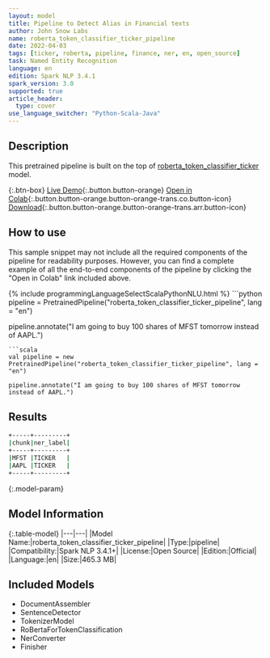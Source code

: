 ```yaml
---
layout: model
title: Pipeline to Detect Alias in Financial texts
author: John Snow Labs
name: roberta_token_classifier_ticker_pipeline
date: 2022-04-03
tags: [ticker, roberta, pipeline, finance, ner, en, open_source]
task: Named Entity Recognition
language: en
edition: Spark NLP 3.4.1
spark_version: 3.0
supported: true
article_header:
  type: cover
use_language_switcher: "Python-Scala-Java"
---
```


## Description

This pretrained pipeline is built on the top of [roberta_token_classifier_ticker](https://nlp.johnsnowlabs.com/2021/12/27/roberta_token_classifier_ticker_en.html) model.

{:.btn-box}
[Live Demo](https://demo.johnsnowlabs.com/public/NER_TICKER/){:.button.button-orange}
[Open in Colab](https://colab.research.google.com/github/JohnSnowLabs/spark-nlp-workshop/blob/master/tutorials/streamlit_notebooks/NER.ipynb){:.button.button-orange.button-orange-trans.co.button-icon}
[Download](https://s3.amazonaws.com/auxdata.johnsnowlabs.com/public/models/roberta_token_classifier_ticker_pipeline_en_3.4.1_3.0_1648983578095.zip){:.button.button-orange.button-orange-trans.arr.button-icon}

## How to use

This sample snippet may not include all the required components of the pipeline for readability purposes. However, you can find a complete example of all the end-to-end components of the pipeline by clicking the "Open in Colab" link included above.




<div class="tabs-box" markdown="1">
{% include programmingLanguageSelectScalaPythonNLU.html %}
```python
pipeline = PretrainedPipeline("roberta_token_classifier_ticker_pipeline", lang = "en")

pipeline.annotate("I am going to buy 100 shares of MFST tomorrow instead of AAPL.")
```
```scala
val pipeline = new PretrainedPipeline("roberta_token_classifier_ticker_pipeline", lang = "en")

pipeline.annotate("I am going to buy 100 shares of MFST tomorrow instead of AAPL.")
```
</div>

## Results

```bash
+-----+---------+
|chunk|ner_label|
+-----+---------+
|MFST |TICKER   |
|AAPL |TICKER   |
+-----+---------+
```

{:.model-param}
## Model Information

{:.table-model}
|---|---|
|Model Name:|roberta_token_classifier_ticker_pipeline|
|Type:|pipeline|
|Compatibility:|Spark NLP 3.4.1+|
|License:|Open Source|
|Edition:|Official|
|Language:|en|
|Size:|465.3 MB|

## Included Models

- DocumentAssembler
- SentenceDetector
- TokenizerModel
- RoBertaForTokenClassification
- NerConverter
- Finisher